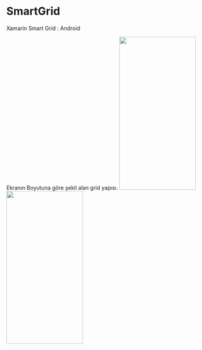 # SmartGrid
 Xamarin Smart Grid : Android

Ekranın Boyutuna göre şekil alan grid yapısı.
<img src="https://user-images.githubusercontent.com/92273328/180167527-b04128c6-5ed8-4826-9d11-6604b3914351.jpg" data-canonical-src="https://user-images.githubusercontent.com/92273328/180167527-b04128c6-5ed8-4826-9d11-6604b3914351.jpg" width="200" height="400" />
<img src="https://user-images.githubusercontent.com/92273328/180168494-d064a9fd-7df2-41ff-bdbe-dbd37b13bc40.jpg" data-canonical-src="https://user-images.githubusercontent.com/92273328/180168494-d064a9fd-7df2-41ff-bdbe-dbd37b13bc40.jpg" width="200" height="400" />
